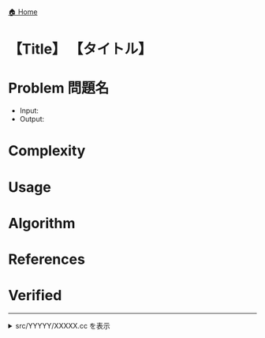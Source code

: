 [🏠 Home](../index.md)

【Title】
【タイトル】
============================================================================================

# Problem **問題名**
- Input:
- Output:

# Complexity

# Usage

# Algorithm

# References

# Verified

---------------------------------------------------------------------------------------------

<details>
<summary>src/YYYYY/XXXXX.cc を表示</summary>

```cpp
```

</details>
